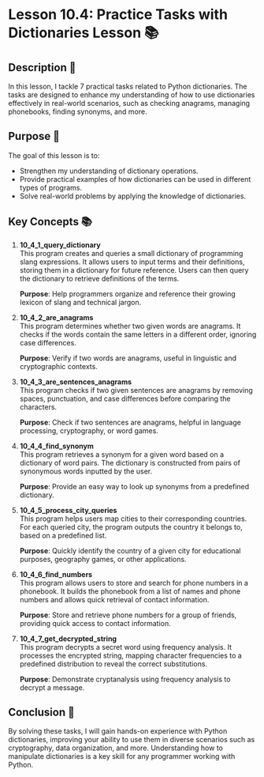 # Lesson 10.4: Practice Tasks with Dictionaries Lesson 📚

## Description 📝

In this lesson, I tackle 7 practical tasks related to Python dictionaries. The tasks are designed to enhance my understanding of how to use dictionaries effectively in real-world scenarios, such as checking anagrams, managing phonebooks, finding synonyms, and more.

## Purpose 🎯

The goal of this lesson is to:

-   Strengthen my understanding of dictionary operations.
-   Provide practical examples of how dictionaries can be used in different types of programs.
-   Solve real-world problems by applying the knowledge of dictionaries.

## Key Concepts 📚

1. **10_4_1_query_dictionary**  
   This program creates and queries a small dictionary of programming slang expressions. It allows users to input terms and their definitions, storing them in a dictionary for future reference. Users can then query the dictionary to retrieve definitions of the terms.

    **Purpose**: Help programmers organize and reference their growing lexicon of slang and technical jargon.

2. **10_4_2_are_anagrams**  
   This program determines whether two given words are anagrams. It checks if the words contain the same letters in a different order, ignoring case differences.

    **Purpose**: Verify if two words are anagrams, useful in linguistic and cryptographic contexts.

3. **10_4_3_are_sentences_anagrams**  
   This program checks if two given sentences are anagrams by removing spaces, punctuation, and case differences before comparing the characters.

    **Purpose**: Check if two sentences are anagrams, helpful in language processing, cryptography, or word games.

4. **10_4_4_find_synonym**  
   This program retrieves a synonym for a given word based on a dictionary of word pairs. The dictionary is constructed from pairs of synonymous words inputted by the user.

    **Purpose**: Provide an easy way to look up synonyms from a predefined dictionary.

5. **10_4_5_process_city_queries**  
   This program helps users map cities to their corresponding countries. For each queried city, the program outputs the country it belongs to, based on a predefined list.

    **Purpose**: Quickly identify the country of a given city for educational purposes, geography games, or other applications.

6. **10_4_6_find_numbers**  
   This program allows users to store and search for phone numbers in a phonebook. It builds the phonebook from a list of names and phone numbers and allows quick retrieval of contact information.

    **Purpose**: Store and retrieve phone numbers for a group of friends, providing quick access to contact information.

7. **10_4_7_get_decrypted_string**  
   This program decrypts a secret word using frequency analysis. It processes the encrypted string, mapping character frequencies to a predefined distribution to reveal the correct substitutions.

    **Purpose**: Demonstrate cryptanalysis using frequency analysis to decrypt a message.

## Conclusion 🚀

By solving these tasks, I will gain hands-on experience with Python dictionaries, improving your ability to use them in diverse scenarios such as cryptography, data organization, and more. Understanding how to manipulate dictionaries is a key skill for any programmer working with Python.

